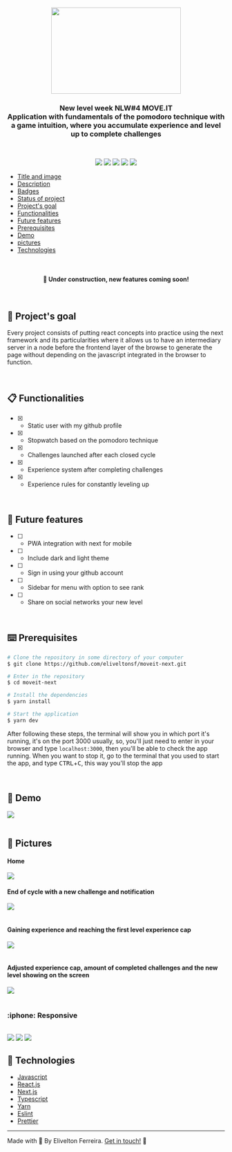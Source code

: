  <h5 id="title" align="center"><img style="width: 300px; height:200px;" src="https://raw.githubusercontent.com/eliveltonsf/moveit-next/41365c38136d54e5c38caad261deda77873a808c/public/logo-light.svg"/>
 </h5>

 <h4 id="title" align="center"></h4>

<h4 align="center"></h4>

<h3 id="description" align="center">
 New level week NLW#4 MOVE.IT<br/> Application with fundamentals of the pomodoro technique with a game intuition, where you accumulate experience and level up to complete challenges
</h3>

<br />

<p id="badges" align="center">
<img src="https://shields.io/badge/-Next.js-05122A?style=for-the-badge&logo=Next.js&logoColor=000000"/>
<img src="https://img.shields.io/badge/-React.JS-05122A?style=for-the-badge&logo=react"/>
<img src="https://shields.io/badge/-Typescript-05122A?style=for-the-badge&logo=typescript"/>
<img src="https://img.shields.io/badge/ESLint-05122A?style=for-the-badge&logo=ESLint&logoColor=4B32C3"/>
<img src="https://img.shields.io/badge/Prettier-05122A?style=for-the-badge&logo=Prettier&logoColor=F7B93E"/>
</p>

* [Title and image](#title)
* [Description](#description)
* [Badges](#badges)
* [Status of project](#status)
* [Project's goal](#objective)
* [Functionalities](#functionalities)
* [Future features](#futureFeatures)
* [Prerequisites](#prerequisites)
* [Demo](#demo)
* [pictures](#pictures)
* [Technologies](#techonologies)
<br />

<h4 id="status" align="center">
   🚧 Under construction, new features coming soon!
</h4>

<br />

<h2 id="objective" name="objective">
🎯 Project's goal
</h2>

Every project consists of putting react concepts into practice using the next framework and its particularities where it allows us to have an intermediary server in a node before the frontend layer of the browse to generate the page without depending on the javascript integrated in the browser to function.

<br />

<h2 id="functionalities" name="functionalities">
📋 Functionalities
</h2>

* [x] - Static user with my github profile
* [x] - Stopwatch based on the pomodoro technique
* [x] - Challenges launched after each closed cycle
* [x] - Experience system after completing challenges
* [x] - Experience rules for constantly leveling up

<br />

<h2 id="futureFeatures" name="functionalities">
🚀 Future features
</h2>

* [ ] - PWA integration with next for mobile
* [ ] - Include dark and light theme
* [ ] - Sign in using your github account
* [ ] - Sidebar for menu with option to see rank
* [ ] - Share on social networks your new level

<br />

<h2 id="prerequisites" name="prerequisites">
⌨️ Prerequisites
</h2>

```bash
# Clone the repository in some directory of your computer
$ git clone https://github.com/eliveltonsf/moveit-next.git

# Enter in the repository
$ cd moveit-next

# Install the dependencies
$ yarn install

# Start the application
$ yarn dev
```

After following these steps, the terminal will show you in which port it's running, it's on the port 3000 usually, so, you'll just need to enter in your browser and
type `localhost:3000`, then you'll be able to check the app running. When you want to stop it, go to the terminal that you used to start the app, and type <kbd>CTRL</kbd>+<kbd>C</kbd>,
this way you'll stop the app

<br />

<h2 id="demo" name="demo">
🎥 Demo
</h2>
<img src="https://raw.githubusercontent.com/eliveltonsf/moveit-next/e24407e4ef2a16f2476b8d019e92549ea16b05d8/public/moveit-next.gif"/>
<br />
<br />

<h2 id="pictures" name="pictures">
📸 Pictures
</h2>
<h4>Home</h4>
 <img src="https://uploaddeimagens.com.br/images/004/286/361/original/DEMO.png?1673007356"/>

<br />
<h4>End of cycle with a new challenge and notification</h4>
 <img src="https://uploaddeimagens.com.br/images/004/286/397/original/challenge.jpeg?1673009517"/>
<br />
<br />
<h4>Gaining experience and reaching the first level experience cap</h4>
 <img src="https://uploaddeimagens.com.br/images/004/286/402/original/completedChallenge.png?1673009891"/>
<br />
<br />
<h4>Adjusted experience cap, amount of completed challenges and the new level showing on the screen</h4>
 <img src="https://uploaddeimagens.com.br/images/004/286/403/original/status.png?1673010033"/>
<br />
<br />
<h3 id="techonologies" name="technologies">
:iphone: Responsive
</h3>
<br />
 <img src="https://uploaddeimagens.com.br/images/004/286/529/original/mobile-home.png?1673015908"/>
 <img src="https://uploaddeimagens.com.br/images/004/286/710/original/challenge-mobile.png?1673022684"/>
 <img src="https://uploaddeimagens.com.br/images/004/286/713/original/levelup-mobile.png?1673022759"/>

<br />
<h2 id="techonologies" name="technologies">
🚀 Technologies
</h2>

- [Javascript](https://developer.mozilla.org/pt-BR/docs/Web/JavaScript)
- [React.js](https://pt-br.reactjs.org/)
- [Next.js](https://nextjs.org/)
- [Typescript](https://www.typescriptlang.org/)
- [Yarn](https://yarnpkg.com/)
- [Eslint](https://eslint.org/)
- [Prettier](https://prettier.io/)

<hr>

Made with 🧡 By Elivelton Ferreira. [Get in touch!](https://www.linkedin.com/in/eliveltonsf/) :calling:
